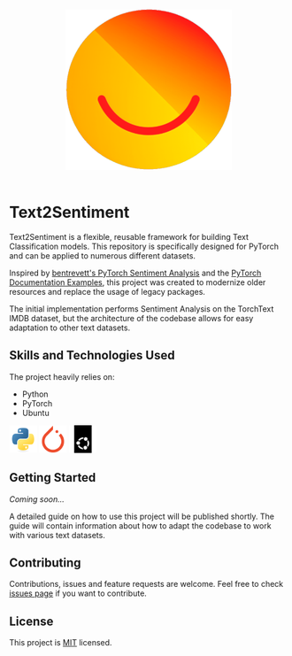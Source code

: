 &nbsp;
<div id="header" align="center">
  <img src="https://github.com/Jack-Development/Text2Sentiment/blob/main/Resources/logo.png" width="300"/>
</div>
&nbsp;

# Text2Sentiment

Text2Sentiment is a flexible, reusable framework for building Text Classification models. This repository is specifically designed for PyTorch and can be applied to numerous different datasets.

Inspired by [bentrevett's PyTorch Sentiment Analysis](https://github.com/bentrevett/pytorch-sentiment-analysis/blob/master/1%20-%20Simple%20Sentiment%20Analysis.ipynb) and the [PyTorch Documentation Examples](https://github.com/pytorch/tutorials/blob/main/beginner_source/text_sentiment_ngrams_tutorial.py), this project was created to modernize older resources and replace the usage of legacy packages.

The initial implementation performs Sentiment Analysis on the TorchText IMDB dataset, but the architecture of the codebase allows for easy adaptation to other text datasets.

## Skills and Technologies Used

The project heavily relies on:

- Python
- PyTorch
- Ubuntu

<div>
  <code><img height="50" src="https://github.com/devicons/devicon/blob/master/icons/python/python-original.svg" alt="python"></code>
  <code><img height="50" src="https://github.com/devicons/devicon/blob/master/icons/pytorch/pytorch-original.svg" alt="pytorch"></code>
  <code><img height="50" src="https://github.com/devicons/devicon/blob/master/icons/ubuntu/ubuntu-plain.svg" alt="ubuntu"></code>
</div>

## Getting Started

_Coming soon..._

A detailed guide on how to use this project will be published shortly. The guide will contain information about how to adapt the codebase to work with various text datasets.

## Contributing

Contributions, issues and feature requests are welcome. Feel free to check [issues page](https://github.com/Jack-Development/TextClassification/issues) if you want to contribute.

## License

This project is [MIT](https://choosealicense.com/licenses/mit/) licensed.
